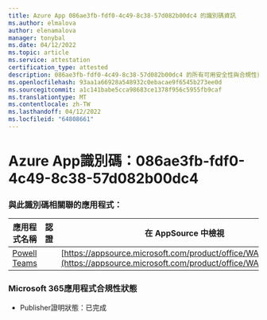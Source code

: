 ```yaml
---
title: Azure App 086ae3fb-fdf0-4c49-8c38-57d082b00dc4 的識別碼資訊
ms.author: elmalova
author: elenamalova
manager: tonybal
ms.date: 04/12/2022
ms.topic: article
ms.service: attestation
certification_type: attested
description: 086ae3fb-fdf0-4c49-8c38-57d082b00dc4 的所有可用安全性與合規性資訊。
ms.openlocfilehash: 93aa1a66928a548932c0ebacae9f6545b273ee0d
ms.sourcegitcommit: a1c141babe5cca98683ce1378f956c5955fb9caf
ms.translationtype: MT
ms.contentlocale: zh-TW
ms.lasthandoff: 04/12/2022
ms.locfileid: "64808661"
---
```

# <a name="azure-app-id-086ae3fb-fdf0-4c49-8c38-57d082b00dc4"></a>Azure App識別碼：086ae3fb-fdf0-4c49-8c38-57d082b00dc4


### <a name="apps-associated-with-this-id"></a>與此識別碼相關聯的應用程式：
| **應用程式名稱** | **認證** | **在 AppSource 中檢視** |
|--------------|---------------|-----------------------|
| [Powell Teams](../forward/WA200001585.md) |  | [https://appsource.microsoft.com/product/office/WA200001585](https://appsource.microsoft.com/product/office/WA200001585) |

### <a name="microsoft-365-app-compliance-status"></a>Microsoft 365應用程式合規性狀態
- Publisher證明狀態：已完成
